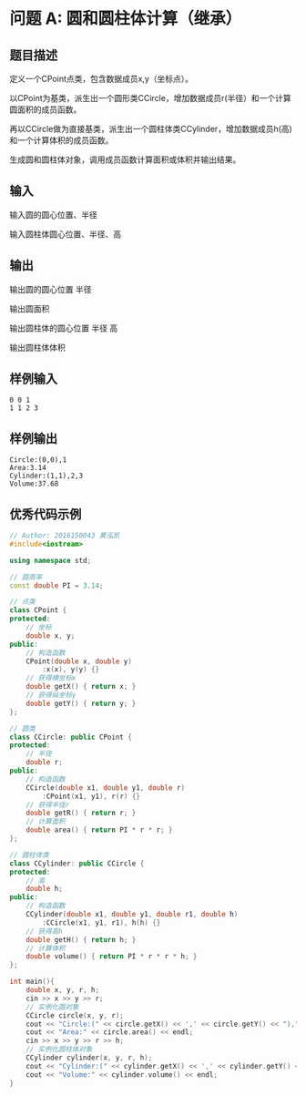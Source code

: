 # 问题 A: 圆和圆柱体计算（继承）

## 题目描述

定义一个CPoint点类，包含数据成员x,y（坐标点）。

以CPoint为基类，派生出一个圆形类CCircle，增加数据成员r(半径）和一个计算圆面积的成员函数。

再以CCircle做为直接基类，派生出一个圆柱体类CCylinder，增加数据成员h(高)和一个计算体积的成员函数。

生成圆和圆柱体对象，调用成员函数计算面积或体积并输出结果。

## 输入

输入圆的圆心位置、半径

输入圆柱体圆心位置、半径、高

## 输出

输出圆的圆心位置 半径

输出圆面积

输出圆柱体的圆心位置 半径 高

输出圆柱体体积

## 样例输入
```
0 0 1
1 1 2 3
```

## 样例输出
```
Circle:(0,0),1
Area:3.14
Cylinder:(1,1),2,3
Volume:37.68
```

## 优秀代码示例
```C++
// Author: 2016150043 黄泓凯
#include<iostream>

using namespace std;

// 圆周率
const double PI = 3.14;

// 点类
class CPoint {
protected:
    // 坐标
    double x, y;
public:
    // 构造函数
    CPoint(double x, double y)
        :x(x), y(y) {}
    // 获得横坐标x
    double getX() { return x; }
    // 获得纵坐标y
    double getY() { return y; }
};

// 圆类
class CCircle: public CPoint {
protected:
    // 半径
    double r;
public:
    // 构造函数
    CCircle(double x1, double y1, double r)
        :CPoint(x1, y1), r(r) {}
    // 获得半径r
    double getR() { return r; }
    // 计算面积
    double area() { return PI * r * r; }
};

// 圆柱体类
class CCylinder: public CCircle {
protected:
    // 高
    double h;
public:
    // 构造函数
    CCylinder(double x1, double y1, double r1, double h)
        :CCircle(x1, y1, r1), h(h) {}
    // 获得高h
    double getH() { return h; }
    // 计算体积
    double volume() { return PI * r * r * h; }
};

int main(){
    double x, y, r, h;
    cin >> x >> y >> r;
    // 实例化圆对象
    CCircle circle(x, y, r);
    cout << "Circle:(" << circle.getX() << ',' << circle.getY() << ")," circle.getR() << endl;
    cout << "Area:" << circle.area() << endl;
    cin >> x >> y >> r >> h;
    // 实例化圆柱体对象
    CCylinder cylinder(x, y, r, h);
    cout << "Cylinder:(" << cylinder.getX() << ',' << cylinder.getY() << ')' << cylinder.getR() << ',' << cylinder.getH() << endl;
    cout << "Volume:" << cylinder.volume() << endl;
}
```
